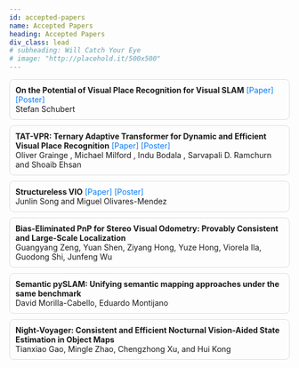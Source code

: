 ```yaml
---
id: accepted-papers
name: Accepted Papers
heading: Accepted Papers
div_class: lead
# subheading: Will Catch Your Eye
# image: "http://placehold.it/500x500"
---
```


<div style="padding: 10px; border: 1px solid #ddd; border-radius: 8px; margin-bottom: 10px;">
    <!-- <p><strong><span style="color: red;">Winner of the Outstanding Workshop Presentation Award</span></strong></p> -->
    <strong>On the Potential of Visual Place Recognition for Visual SLAM</strong> 
    <a href="assets/proceedings/Schubert_RSS2025_WorkshopUnifyingVSLAM.pdf" style="text-decoration: none; color: #007bff;">[Paper]</a> 
    <a href="assets/proceedings/Schubert_Poster_RSS2025_WorkshopUnifyingVSLAM.pdf" style="text-decoration: none; color: #007bff;">[Poster]</a><br>
    Stefan Schubert<br>
</div>

<div style="padding: 10px; border: 1px solid #ddd; border-radius: 8px; margin-bottom: 10px;">
    <!-- <p><strong><span style="color: red;">Winner of the Outstanding Workshop Presentation Award</span></strong></p> -->
    <strong>TAT-VPR: Ternary Adaptive Transformer for Dynamic and Efficient Visual Place Recognition</strong> 
    <a href="assets/proceedings/TAT_VPR_V1.pdf" style="text-decoration: none; color: #007bff;">[Paper]</a> 
    <a href="assets/proceedings/Oliver Grainge_poster.pdf" style="text-decoration: none; color: #007bff;">[Poster]</a><br>
    Oliver Grainge , Michael Milford , Indu Bodala , Sarvapali D. Ramchurn and Shoaib Ehsan<br>
</div>

<div style="padding: 10px; border: 1px solid #ddd; border-radius: 8px; margin-bottom: 10px;">
    <!-- <p><strong><span style="color: red;">Winner of the Outstanding Workshop Presentation Award</span></strong></p> -->
    <strong>Structureless VIO</strong> 
    <a href="assets/proceedings/junlin Song_Paper_5.pdf" style="text-decoration: none; color: #007bff;">[Paper]</a> 
    <a href="assets/proceedings/junlin Song_Poster_5.pdf" style="text-decoration: none; color: #007bff;">[Poster]</a><br>
    Junlin Song and Miguel Olivares-Mendez<br>
</div>

<div style="padding: 10px; border: 1px solid #ddd; border-radius: 8px; margin-bottom: 10px;">
    <!-- <p><strong><span style="color: red;">Winner of the Outstanding Workshop Presentation Award</span></strong></p> -->
    <strong>Bias-Eliminated PnP for Stereo Visual Odometry: Provably Consistent and Large-Scale Localization </strong> 
    <br> Guangyang Zeng, Yuan Shen, Ziyang Hong, Yuze Hong, Viorela Ila, Guodong Shi, Junfeng Wu<br>
</div>

<div style="padding: 10px; border: 1px solid #ddd; border-radius: 8px; margin-bottom: 10px;">
    <!-- <p><strong><span style="color: red;">Winner of the Outstanding Workshop Presentation Award</span></strong></p> -->
    <strong>Semantic pySLAM: Unifying semantic mapping approaches under the same benchmark </strong> 
    <br> David Morilla-Cabello, Eduardo Montijano<br>
</div>

<div style="padding: 10px; border: 1px solid #ddd; border-radius: 8px; margin-bottom: 10px;">
    <!-- <p><strong><span style="color: red;">Winner of the Outstanding Workshop Presentation Award</span></strong></p> -->
    <strong>Night-Voyager: Consistent and Efficient Nocturnal Vision-Aided State Estimation in Object Maps </strong> 
    <br> Tianxiao Gao, Mingle Zhao, Chengzhong Xu, and Hui Kong<br>
</div>

<script>
    document.addEventListener('DOMContentLoaded', function () {
        document.querySelectorAll('details').forEach(function(detail) {
            detail.addEventListener('toggle', function() {
                var icon = this.querySelector('#toggle-icon');
                if (this.open) {
                    icon.style.transform = 'rotate(90deg)';
                } else {
                    icon.style.transform = 'rotate(0deg)';
                }
            });
        });
    });
</script>

